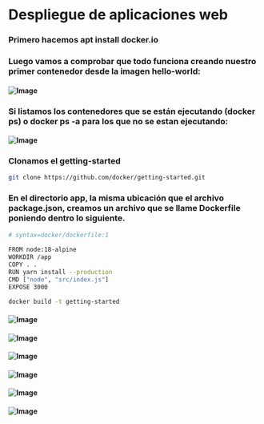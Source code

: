 # Despliegue de aplicaciones web

### Primero hacemos apt install docker.io

### Luego vamos a comprobar que todo funciona creando nuestro primer contenedor desde la imagen hello-world:

#### ![Image](https://github.com/JesusFernandez1/PracticaDocker/blob/main/Docker/actividad2/Captura%20de%20pantalla%20(199).png)

### Si listamos los contenedores que se están ejecutando (docker ps) o docker ps -a para los que no se estan ejecutando:

#### ![Image](https://github.com/JesusFernandez1/PracticaDocker/blob/main/Docker/actividad2/Captura%20de%20pantalla%20(200).png)

### Clonamos el getting-started
```sh 
git clone https://github.com/docker/getting-started.git

```

### En el directorio app, la misma ubicación que el archivo package.json, creamos un archivo que se llame Dockerfile poniendo dentro lo siguiente.

```sh
# syntax=docker/dockerfile:1
   
FROM node:18-alpine
WORKDIR /app
COPY . .
RUN yarn install --production
CMD ["node", "src/index.js"]
EXPOSE 3000
```
```sh 
docker build -t getting-started
```

#### ![Image](https://github.com/JesusFernandez1/PracticaDocker/blob/main/Docker/actividad2/Captura%20de%20pantalla%20(201).png)

#### ![Image](https://github.com/JesusFernandez1/PracticaDocker/blob/main/Docker/actividad2/Captura%20de%20pantalla%20(202).png)

#### ![Image](https://github.com/JesusFernandez1/PracticaDocker/blob/main/Docker/actividad2/Captura%20de%20pantalla%20(203).png)

#### ![Image](https://github.com/JesusFernandez1/PracticaDocker/blob/main/Docker/actividad2/Captura%20de%20pantalla%20(204).png)

#### ![Image](https://github.com/JesusFernandez1/PracticaDocker/blob/main/Docker/actividad2/Captura%20de%20pantalla%20(205).png)

#### ![Image](https://github.com/JesusFernandez1/PracticaDocker/blob/main/Docker/actividad2/Captura%20de%20pantalla%20(206).png)
